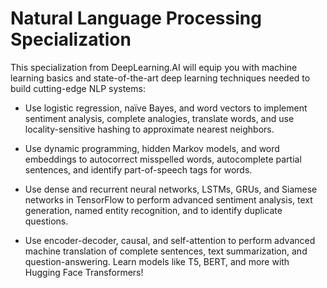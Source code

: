 # Natural Language Processing Specialization

This specialization from DeepLearning.AI will equip you with machine learning basics and state-of-the-art deep learning techniques needed to build cutting-edge NLP systems:

- Use logistic regression, naïve Bayes, and word vectors to implement sentiment analysis, complete analogies, translate words, and use locality-sensitive hashing to approximate nearest neighbors.

- Use dynamic programming, hidden Markov models, and word embeddings to autocorrect misspelled words, autocomplete partial sentences, and identify part-of-speech tags for words.

- Use dense and recurrent neural networks, LSTMs, GRUs, and Siamese networks in TensorFlow to perform advanced sentiment analysis, text generation, named entity recognition, and to identify duplicate questions. 

- Use encoder-decoder, causal, and self-attention to perform advanced machine translation of complete sentences, text summarization, and question-answering. Learn models like T5, BERT, and more with Hugging Face Transformers!
